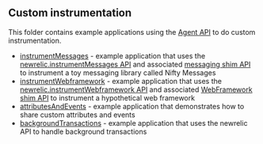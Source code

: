 ## Custom instrumentation

This folder contains example applications using the [Agent API](https://newrelic.github.io/node-newrelic/API.html) to do custom instrumentation.

 * [instrumentMessages](./instrument-messages) - example application that uses the [newrelic.instrumentMessages API](https://newrelic.github.io/node-newrelic/API.html#instrumentMessages) and associated [messaging shim API](https://newrelic.github.io/node-newrelic/MessageShim.html) to instrument a toy messaging library called Nifty Messages
 * [instrumentWebframework](./instrument-webframework ) - example application that uses the [newrelic.instrumentWebframework API](https://newrelic.github.io/node-newrelic/API.html#instrumentWebframework) and associated [WebFramework shim API](https://newrelic.github.io/node-newrelic/WebFrameworkShim.html) to instrument a hypothetical web framework 
 * [attributesAndEvents](./attributes-and-events) - example application that demonstrates how to share custom attributes and events
 * [backgroundTransactions](./background-transactions) - example application that uses the newrelic API to handle background transactions              